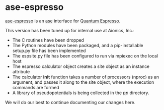 ase-espresso
============

[ase-espresso](https://github.com/aionics-io/ase-espresso) is an [ase](https://wiki.fysik.dtu.dk/ase/) interface for [Quantum Espresso](http://www.quantum-espresso.org/).

This version has been tuned up for internal use at Aionics, Inc.:
  - The C routines have been dropped
  - The Python modules have been packaged, and a pip-installable setup.py file has been implemented
  - The espsite.py file has been configured to run via mpiexec on the local host
  - The espresso calculator object creates a site object as an instance attribute
  - The calculator __init__ function takes a number of processors (nproc) as an argument, and passes it along to the site object, where the execution commands are formed
  - A library of pseudopotentials is being collected in the *pp* directory.

We will do our best to continue documenting our changes here.


